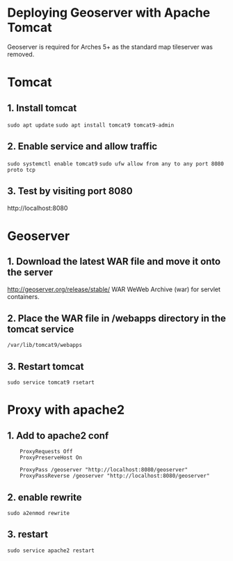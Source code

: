 # Deploying Geoserver with Apache Tomcat

Geoserver is required for Arches 5+ as the standard map tileserver was removed.

# Tomcat

## 1. Install tomcat
`sudo apt update`
`sudo apt install tomcat9 tomcat9-admin`

## 2. Enable service and allow traffic
`sudo systemctl enable tomcat9`
`sudo ufw allow from any to any port 8080 proto tcp`

## 3. Test by visiting port 8080
http://localhost:8080

# Geoserver 

## 1. Download the latest WAR file and move it onto the server
http://geoserver.org/release/stable/
WAR WeWeb Archive (war) for servlet containers.

## 2. Place the WAR file in /webapps directory in the tomcat service
`/var/lib/tomcat9/webapps`

## 3. Restart tomcat
`sudo service tomcat9 rsetart`

# Proxy with apache2 

## 1. Add to apache2 conf
```    
	ProxyRequests Off
    ProxyPreserveHost On

    ProxyPass /geoserver "http://localhost:8080/geoserver"
    ProxyPassReverse /geoserver "http://localhost:8080/geoserver"
```

## 2. enable rewrite
`sudo a2enmod rewrite`

## 3. restart
`sudo service apache2 restart`
